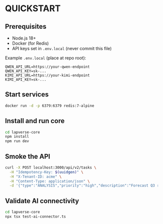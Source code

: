 # QUICKSTART

## Prerequisites
- Node.js 18+
- Docker (for Redis)
- API keys set in `.env.local` (never commit this file)

Example `.env.local` (place at repo root):
```
QWEN_API_URL=https://your-qwen-endpoint
QWEN_API_KEY=sk-...
KIMI_API_URL=https://your-kimi-endpoint
KIMI_API_KEY=sk-...
```

## Start services
```bash
docker run -d -p 6379:6379 redis:7-alpine
```

## Install and run core
```bash
cd lapverse-core
npm install
npm run dev
```

## Smoke the API
```bash
curl -X POST localhost:3000/api/v2/tasks \
  -H "Idempotency-Key: $(uuidgen)" \
  -H "X-Tenant-ID: acme" \
  -H "Content-Type: application/json" \
  -d '{"type":"ANALYSIS","priority":"high","description":"Forecast Q3 revenue","tenant":"acme","platforms":["twitter"],"costCenter":"campaign-9000"}'
```

## Validate AI connectivity
```bash
cd lapverse-core
npx tsx test-ai-connector.ts
```

